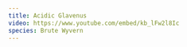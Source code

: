 ```yaml
---
title: Acidic Glavenus
video: https://www.youtube.com/embed/kb_lFw2l8Ic
species: Brute Wyvern
---
```

